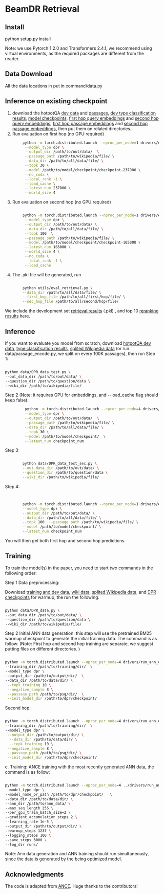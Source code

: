 

# BeamDR Retrieval

## Install

python setup.py install

Note: we use Pytorch 1.2.0 and Transformers 2.4.1, we recommend using virtual environments, as the required packages are different from the reader. 


## Data Download
All the data locations in put in command/data.py

## Inference on existing checkpoint

1. download the hotpotQA [dev data](https://www.dropbox.com/s/qrr15hgnw2uta15/eval_data.tar.gz?dl=0) and [passages](https://www.dropbox.com/s/q37b3cuaom0pq5k/ori_data.tar.gz?dl=0), [dev type classification results](https://www.dropbox.com/s/5o6x54bg6js39uk/dev_type_results.pkl?dl=0), [model checkpoints](https://www.dropbox.com/s/w9y50yiqnvie148/beamdr_checkpoint.tar.gz?dl=0), [first hop query embeddings](https://www.dropbox.com/s/p9yvyish12jqtat/first_dev_query_embs.tar.gz?dl=0) and [second hop query embeddings](https://www.dropbox.com/s/9c30od4pwiznrbb/sec_dev_query_embs.tar.gz?dl=0), [first hop passage embeddings](https://www.dropbox.com/s/mx5xe06d64gkrdn/first_hop_passage.tar.gz?dl=0) and [second hop passage embeddings](https://www.dropbox.com/s/c37l0nwnvbla3vt/sec_hop_passage.tar.gz?dl=0), then put them on related directories. 
2. Run evaluation on first hop (no GPU required)
```bash
        python -m torch.distributed.launch --nproc_per_node=1 drivers/eval_test.py \
         --model_type dpr \
         --output_dir /path/to/out/data/  \
         --passage_path /path/to/wikipedia/file/ \
         --data_dir /path/to/all/data/file/ \
         --topk 30 \
         --model /path/to/model/checkpoint/checkpoint-237000 \
         --no_cuda \
         --local_rank -1 \
         --load_cache \
         --latest_num 237000 \
         --world_size 4
```
3. Run evaluation on second hop (no GPU required)
```bash

        python -m torch.distributed.launch --nproc_per_node=1 drivers/eval_sec_test.py \
         --model_type dpr \
         --output_dir /path/to/out/data/ \
         --data_dir /path/to/all/data/file/ \
         --topk 100  \
         --passage_path /path/to/wikipedia/file/ \
         --model /path/to/model/checkpoint/checkpoint-165000 \
         --latest_num 165000 \
         --world_size 4 \
         --no_cuda \
         --local_rank -1 \
         --load_cache
```
4. The .pkl file will be generated, run 
```bash

        python utils/eval_retrieval.py \
        --data_dir /path/to/all/data/file/ \
        --first_hop_file /path/to/all/first/hop/file/ \
        --sec_hop_file /path/to/all/second/hop/file/
```
We include the development set [retrieval results](https://www.dropbox.com/s/78ob16em28ayc82/dev_retrieval_results.tar.gz?dl=0) (.pkl) , and top 10 [reranking results](https://www.dropbox.com/s/dd4yx2ten03gffp/dev_rerank_top10.pkl?dl=0) here. 

## Inference 

If you want to evaluate you model from scratch, download [hotpotQA dev data](https://www.dropbox.com/s/q37b3cuaom0pq5k/ori_data.tar.gz?dl=0), [type classification results](https://www.dropbox.com/s/5o6x54bg6js39uk/dev_type_results.pkl?dl=0), [splited Wikipedia data](https://www.dropbox.com/s/88gllfnt8xmuwo7/passages.zip?dl=0) (or run data/passage_encode.py, we split on every 100K passages), then run 
Step 1:
```bash

python data/DPR_data_test.py \
--out_data_dir /path/to/out/data/ \
--question_dir /path/to/question/data \
--wiki_dir /path/to/wikipedia/file/
```

Step 2 (Note: it requires GPU for embeddings, and --load_cache flag should keep false):
```bash
         python -m torch.distributed.launch --nproc_per_node=4 drivers/eval_test.py \
         --model_type dpr \
         --output_dir /path/to/out/data/  \
         --passage_path /path/to/wikipedia/file/ \
         --data_dir /path/to/all/data/file/ \
         --topk 30 \
         --model /path/to/model/checkpoint/  \
         --latest_num checkpoint_num 
```

Step 3:
```bash

        python data/DPR_data_test_sec.py \
        --out_data_dir /path/to/out/data/ \
        --question_dir /path/to/question/data \
        --wiki_dir /path/to/wikipedia/file/
```

Step 4:
```bash


        python -m torch.distributed.launch --nproc_per_node=1 drivers/eval_sec_test.py  \
        --model_type dpr \
        --output_dir /path/to/out/data/ \
        --data_dir /path/to/all/data/file/ \
        --topk 100  --passage_path /path/to/wikipedia/file/ \
        --model /path/to/model/checkpoint/ \
        --latest_num checkpoint_num 
```

You will then get both first hop and second hop predictions.


## Training

To train the model(s) in the paper, you need to start two commands in the following order:

Step 1 Data preprocessing:

Download [training and dev data](https://www.dropbox.com/s/2szpsy49qrb257d/training_data.tar.gz?dl=0), [wiki data](https://www.dropbox.com/s/q37b3cuaom0pq5k/ori_data.tar.gz?dl=0), [splited Wikipedia data](https://www.dropbox.com/s/88gllfnt8xmuwo7/passages.zip?dl=0), and [DPR checkpoints](https://www.dropbox.com/s/rqpelr1v54ltedy/dpr_checkpoint.tar.gz?dl=0) for warmup, the run the following: 

```bash

python data/DPR_data.py \
--out_data_dir /path/to/out/data/ \
--question_dir /path/to/question/data \
--wiki_dir /path/to/wikipedia/file/
```

Step 2 Initial ANN data generation: 
this step will use the pretrained BM25 warmup checkpoint to generate the initial training data. The command is as follow: (Note: First hop and second hop training are separate, we suggest putting files on different directories. )

```bash

python -m torch.distributed.launch --nproc_per_node=4 drivers/run_ann_data_gen_dpr.py \
--training_dir /path/to/training/dir/  \
--model_type dpr \
--output_dir /path/to/output/dir/  \
--data_dir /path/to/data/dir/ \
 --topk_training 10 \
 --negative_sample 8 \
 --passage_path /path/to/psg/dir/  \
 --init_model_dir /path/to/dpr/checkpoint/
```

Second hop:

```bash

python -m torch.distributed.launch --nproc_per_node=4 drivers/run_ann_data_gen_dpr_sec_hop.py \
--training_dir /path/to/training/dir/  \
--model_type dpr \
 --output_dir /path/to/output/dir/ \
  --data_dir /path/to/data/dir/ \
  --topk_training 10 \
 --negative_sample 8 \
 --passage_path /path/to/psg/dir/ \
 --init_model_dir /path/to/dpr/checkpoint/
```

c. Training: ANCE training with the most recently generated ANN data, the command is as follow:
```bash

python -m torch.distributed.launch --nproc_per_node=4 ../drivers/run_ann_dpr.py \
--model_type dpr \
--model_name_or_path /path/to/dpr/checkpoint/   \
--data_dir /path/to/data/dir/ \
--ann_dir /path/to/ann_data/ \
--max_seq_length 256 \
--per_gpu_train_batch_size=2 \
--gradient_accumulation_steps 2 \
--learning_rate 1e-5 \
--output_dir /path/to/output/dir/ \
--warmup_steps 1237 \
--logging_steps 100 \
--save_steps 3000 \
--log_dir runs/ 
```
Note: Ann data generation and ANN training should run simultaneously, since the data is generated by the being optimized model.
		
## Acknowledgments

The code is adapted from [ANCE](https://github.com/microsoft/ANCE). Huge thanks to the contributors!
